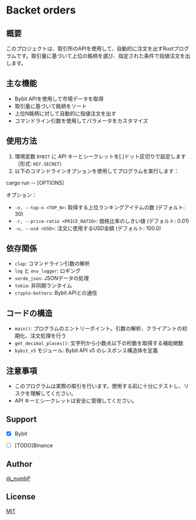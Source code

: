 # Backet orders

## 概要

このプロジェクトは、取引所のAPIを使用して、自動的に注文を出すRustプログラムです。取引量に基づいて上位の銘柄を選び、指定された条件で指値注文を出します。

## 主な機能

- Bybit APIを使用して市場データを取得
- 取引量に基づいて銘柄をソート
- 上位N銘柄に対して自動的に指値注文を出す
- コマンドライン引数を使用してパラメータをカスタマイズ

## 使用方法

1. 環境変数 `BYBIT` に API キーとシークレットを[.]ドット区切りで設定します（形式: `KEY.SECRET`）
2. 以下のコマンドラインオプションを使用してプログラムを実行します：


cargo run -- [OPTIONS]



オプション：
- `-n, --top-n <TOP_N>`: 取得する上位ランキングアイテムの数 (デフォルト: 30)
- `-r, --price-ratio <PRICE_RATIO>`: 価格比率のしきい値 (デフォルト: 0.01)
- `-u, --usd <USD>`: 注文に使用するUSD金額 (デフォルト: 100.0)

## 依存関係

- `clap`: コマンドライン引数の解析
- `log` と `env_logger`: ロギング
- `serde_json`: JSONデータの処理
- `tokio`: 非同期ランタイム
- `crypto-botters`: Bybit APIとの通信

## コードの構造

- `main()`: プログラムのエントリーポイント。引数の解析、クライアントの初期化、注文処理を行う
- `get_decimal_places()`: 文字列から小数点以下の桁数を取得する補助関数
- `bybit_v5` モジュール: Bybit API v5 のレスポンス構造体を定義

## 注意事項

- このプログラムは実際の取引を行います。使用する前に十分にテストし、リスクを理解してください。
- API キーとシークレットは安全に管理してください。

## Support
- [x] Bybit
- [ ] [TODO]Binance
  

## Author

[@_numbP](https://twitter.com/_numbP)

## License

[MIT](https://github.com/go-numb/backet_orders/blob/master/LICENSE)
